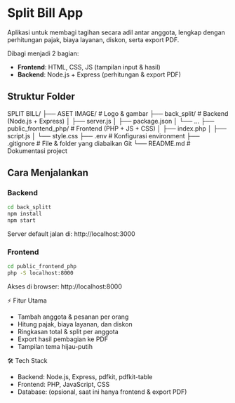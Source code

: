 # Split Bill App

Aplikasi untuk membagi tagihan secara adil antar anggota, lengkap dengan perhitungan pajak, biaya layanan, diskon, serta export PDF.  

Dibagi menjadi 2 bagian:

- **Frontend**: HTML, CSS, JS (tampilan input & hasil)
- **Backend**: Node.js + Express (perhitungan & export PDF)

## Struktur Folder
SPLIT BILL/
├── ASET IMAGE/ # Logo & gambar
├── back_split/ # Backend (Node.js + Express)
│ ├── server.js
│ ├── package.json
│ └── ...
├── public_frontend_php/ # Frontend (PHP + JS + CSS)
│ ├── index.php
│ ├── script.js
│ └── style.css
├── .env # Konfigurasi environment
├── .gitignore # File & folder yang diabaikan Git
└── README.md # Dokumentasi project

## Cara Menjalankan
### Backend
```bash
cd back_splitt
npm install
npm start
```
Server default jalan di: http://localhost:3000

### Frontend
```bash
cd public_frontend_php
php -S localhost:8000
```
Akses di browser: http://localhost:8000

⚡ Fitur Utama
- Tambah anggota & pesanan per orang
- Hitung pajak, biaya layanan, dan diskon
- Ringkasan total & split per anggota
- Export hasil pembagian ke PDF
- Tampilan tema hijau-putih

🛠️ Tech Stack
- Backend: Node.js, Express, pdfkit, pdfkit-table
- Frontend: PHP, JavaScript, CSS
- Database: (opsional, saat ini hanya frontend & export PDF)
